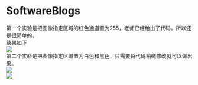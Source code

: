 # SoftwareBlogs
第一个实验是把图像指定区域的红色通道置为255，老师已经给出了代码，所以还是很简单的。  
结果如下  
![](https://wx2.sinaimg.cn/mw690/006BVWLMly1fwypnddv8jj30sb0k8npd.jpg)  
第二个实验是把图像指定区域置为白色和黑色，只需要将代码稍微修改就可以做出来。    
![](https://wx3.sinaimg.cn/mw690/006BVWLMly1fwyptwza84j30n30ast99.jpg)  
![](https://wx1.sinaimg.cn/mw690/006BVWLMly1fwypp8aeo8j31if1391l2.jpg)
